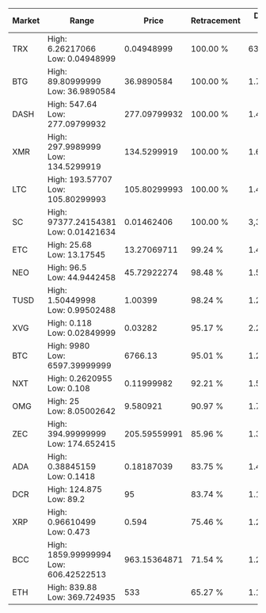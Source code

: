 | Market | Range | Price| Retracement | Doubles to 50% |
| --- | --- | --- | --- | --- |
| TRX | High: 6.26217066<br />Low: 0.04948999 | 0.04948999 | 100.00 % | 63.77 |
| BTG | High: 89.80999999<br />Low: 36.9890584 | 36.9890584 | 100.00 % | 1.71 |
| DASH | High: 547.64<br />Low: 277.09799932 | 277.09799932 | 100.00 % | 1.49 |
| XMR | High: 297.9989999<br />Low: 134.5299919 | 134.5299919 | 100.00 % | 1.61 |
| LTC | High: 193.57707<br />Low: 105.80299993 | 105.80299993 | 100.00 % | 1.41 |
| SC | High: 97377.24154381<br />Low: 0.01421634 | 0.01462406 | 100.00 % | 3,329,350.94 |
| ETC | High: 25.68<br />Low: 13.17545 | 13.27069711 | 99.24 % | 1.46 |
| NEO | High: 96.5<br />Low: 44.9442458 | 45.72922274 | 98.48 % | 1.55 |
| TUSD | High: 1.50449998<br />Low: 0.99502488 | 1.00399 | 98.24 % | 1.24 |
| XVG | High: 0.118<br />Low: 0.02849999 | 0.03282 | 95.17 % | 2.23 |
| BTC | High: 9980<br />Low: 6597.39999999 | 6766.13 | 95.01 % | 1.23 |
| NXT | High: 0.2620955<br />Low: 0.108 | 0.11999982 | 92.21 % | 1.54 |
| OMG | High: 25<br />Low: 8.05002642 | 9.580921 | 90.97 % | 1.72 |
| ZEC | High: 394.99999999<br />Low: 174.652415 | 205.59559991 | 85.96 % | 1.39 |
| ADA | High: 0.38845159<br />Low: 0.1418 | 0.18187039 | 83.75 % | 1.46 |
| DCR | High: 124.875<br />Low: 89.2 | 95 | 83.74 % | 1.13 |
| XRP | High: 0.96610499<br />Low: 0.473 | 0.594 | 75.46 % | 1.21 |
| BCC | High: 1859.99999994<br />Low: 606.42522513 | 963.15364871 | 71.54 % | 1.28 |
| ETH | High: 839.88<br />Low: 369.724935 | 533 | 65.27 % | 1.13 |
